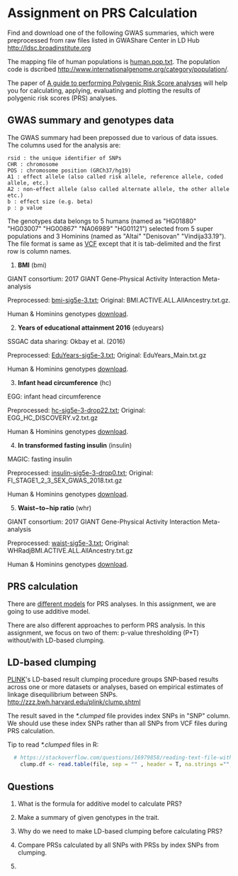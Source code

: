 # Assignment on PRS Calculation

Find and download one of the following GWAS summaries, which were preprocessed from raw files listed in GWAShare Center in LD Hub http://ldsc.broadinstitute.org

The mapping file of human populations is [human.pop.txt](human.pop.txt). The population code is dscribed http://www.internationalgenome.org/category/population/. 

The paper of [A guide to performing Polygenic Risk Score analyses](https://www.biorxiv.org/content/early/2018/09/14/416545) will help you for calculating, applying, evaluating and plotting the results of polygenic risk scores (PRS) analyses.  


## GWAS summary and genotypes data 

The GWAS summary had been prepossed due to various of data issues. The columns used for the analysis are:

```GWAS
rsid : the unique identifier of SNPs
CHR : chromosome
POS : chromosome position (GRCh37/hg19)
A1 : effect allele (also called risk allele, reference allele, coded allele, etc.)
A2 : non-effect allele (also called alternate allele, the other allele etc.)
b : effect size (e.g. beta)
p : p value
```

The genotypes data belongs to 5 humans (named as "HG01880" "HG03007" "HG00867" "NA06989" "HG01121") selected from 5 super populations and 3 Hominins (named as "Altai" "Denisovan" "Vindija33.19"). The file format is same as [VCF](http://www.internationalgenome.org/wiki/Analysis/vcf4.0/) except that it is tab-delimited and the first row is column names. 


1. __BMI__ (bmi)

GIANT consortium: 2017 GIANT Gene-Physical Activity Interaction Meta-analysis

Preprocessed: [bmi-sig5e-3.txt](bmi-sig5e-3.txt);
Original: BMI.ACTIVE.ALL.AllAncestry.txt.gz. 

Human & Hominins genotypes [download](https://github.com/walterxie/assignment-prs/raw/master/bmi.zip).  

2. __Years of educational attainment 2016__ (eduyears)

SSGAC data sharing: Okbay et al. (2016)

Preprocessed: [EduYears-sig5e-3.txt](EduYears-sig5e-3.txt);
Original: EduYears_Main.txt.gz

Human & Hominins genotypes [download](https://github.com/walterxie/assignment-prs/raw/master/eduyears.zip).  

3. __Infant head circumference__ (hc)

EGG: infant head circumference

Preprocessed: [hc-sig5e-3-drop22.txt](hc-sig5e-3-drop22.txt);
Original: EGG_HC_DISCOVERY.v2.txt.gz

Human & Hominins genotypes [download](https://github.com/walterxie/assignment-prs/raw/master/hc.zip).  

4. __In transformed fasting insulin__ (insulin)

MAGIC: fasting insulin

Preprocessed: [insulin-sig5e-3-drop0.txt](insulin-sig5e-3-drop0.txt);
Original: FI_STAGE1_2_3_SEX_GWAS_2018.txt.gz

Human & Hominins genotypes [download](https://github.com/walterxie/assignment-prs/raw/master/insulin.zip).  

5. __Waist−to−hip ratio__ (whr)

GIANT consortium: 2017 GIANT Gene-Physical Activity Interaction Meta-analysis

Preprocessed: [waist-sig5e-3.txt](waist-sig5e-3.txt);
Original: WHRadjBMI.ACTIVE.ALL.AllAncestry.txt.gz

Human & Hominins genotypes [download](https://github.com/walterxie/assignment-prs/raw/master/whr.zip).  


## PRS calculation

There are [different models](https://choishingwan.github.io/PRSice/step_by_step/#prs-calculation) for PRS analyses. In this assignment, we are going to use additive model.

There are also different approaches to perform PRS analysis. In this assignment, we focus on two of them: p-value thresholding (P+T) without/with LD-based clumping.  


## LD-based clumping

[PLINK](https://www.cog-genomics.org/plink/1.9/)'s LD-based result clumping procedure groups SNP-based results across one or more datasets or analyses, based on empirical estimates of linkage disequilibrium between SNPs. http://zzz.bwh.harvard.edu/plink/clump.shtml  

The result saved in the _*.clumped_ file provides index SNPs in "SNP" column. We should use these index SNPs rather than all SNPs from VCF files during PRS calculation.

Tip to read _*.clumped_ files in R:
```R
  # https://stackoverflow.com/questions/16979858/reading-text-file-with-multiple-space-as-delimiter-in-r 
	clump.df <- read.table(file, sep = "" , header = T, na.strings ="", stringsAsFactors= F)
```

## Questions

1. What is the formula for additive model to calculate PRS?

2. Make a summary of given genotypes in the trait.

3. Why do we need to make LD-based clumping before calculating PRS?

4. Compare PRSs calculated by all SNPs with PRSs by index SNPs from clumping. 

5. 





